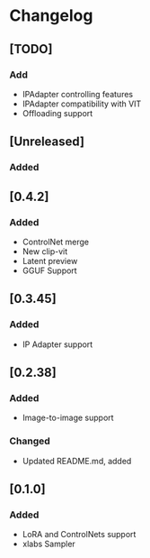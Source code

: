 # Changelog

## [TODO]

### Add

- IPAdapter controlling features
- IPAdapter compatibility with VIT
- Offloading support

## [Unreleased]

### Added

## [0.4.2]

### Added
- ControlNet merge
- New clip-vit
- Latent preview
- GGUF Support

## [0.3.45]

### Added

- IP Adapter support

## [0.2.38]

### Added

- Image-to-image support

### Changed

- Updated README.md, added

## [0.1.0]

### Added

- LoRA and ControlNets support
- xlabs Sampler
